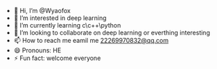 - 👋 Hi, I’m @Wyaofox
- 👀 I’m interested in deep learning
- 🌱 I’m currently learning c\c++\python
- 💞️ I’m looking to collaborate on deep learning or everthing interesting
- 📫 How to reach me eamil me 22269970832@qq.com
- 😄 Pronouns: HE
- ⚡ Fun fact: welcome everyone

<!---
Wyaofox/Wyaofox is a ✨ special ✨ repository because its `README.md` (this file) appears on your GitHub profile.
You can click the Preview link to take a look at your changes.
--->

